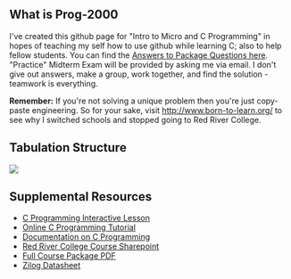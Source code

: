 What is Prog-2000
-----------------
I've created this github page for "Intro to Micro and C Programming" in hopes of teaching my self how to use github while learning C; also to help fellow students. You can find the <a href="https://github.com/glennlopez/Prog-2000/wiki">Answers to Package Questions here</a>. "Practice" Midterm Exam will be provided by asking me via email. I don't give out answers, make a group, work together, and find the solution - teamwork is everything.

<b>Remember:</b> If you're not solving a unique problem then you're just copy-paste engineering. So for your sake, visit http://www.born-to-learn.org/ to see why I switched schools and stopped going to Red River College.


Tabulation Structure
--------------------

<img src="http://i.stack.imgur.com/ji9pn.gif" />

Supplemental Resources
-----------------------------------------------------------

<ul>
	<li><a href="https://zybooks.zyante.com/#/zybook/UTEdXSpring2015/chapter/2/section/1">C Programming Interactive Lesson</a></li>
<li><a href="http://www.learn-c.org/">Online C Programming Tutorial</a></li>
<li><a href="http://www.programiz.com/c-programming/">Documentation on C Programming</a></li>
<li><a href="http://connect.rrc.ca/DEEAM/ELEEF/PROG-2000/default.aspx">Red River College Course Sharepoint</a>
<li><a href="https://www.evernote.com/shard/s4/sh/8fddf4dd-de95-44fa-878f-631e9197d602/6ce49f210a5c494d03052d8ea1c1ccc2">Full Course Package PDF</a></li>
<li><a href="https://www.evernote.com/shard/s4/sh/92c6cad3-1a53-4063-93a9-0a05540914e2/cda1e8bdac6acc616adfbadeb99ace19">Zilog Datasheet</a></li>
<!-- <li>https://www.evernote.com/shard/s4/sh/a7460129-04ed-407b-a0b2-accb499fbed6/6537fe2125bfb18b8af7443a6c86db5b</li> -->
</ul>
